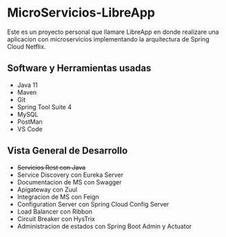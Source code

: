 # MicroServicios-LibreApp

Este es un proyecto personal que llamare LibreApp en donde realizare una aplicacion con microservicios implementando la arquitectura de Spring Cloud Netflix.

## Software y Herramientas usadas
- Java 11
- Maven
- Git
- Spring Tool Suite 4
- MySQL
- PostMan
- VS Code

## Vista General de Desarrollo
- ~~Servicios Rest con Java~~
- Service Discovery con Eureka Server
- Documentacion de MS con Swagger
- Apigateway con Zuul
- Integracion de MS con Feign
- Configuration Server con Spring Cloud Config Server
- Load Balancer con Ribbon
- Circuit Breaker con HysTrix
- Administracion de estados con Spring Boot Admin y Actuator